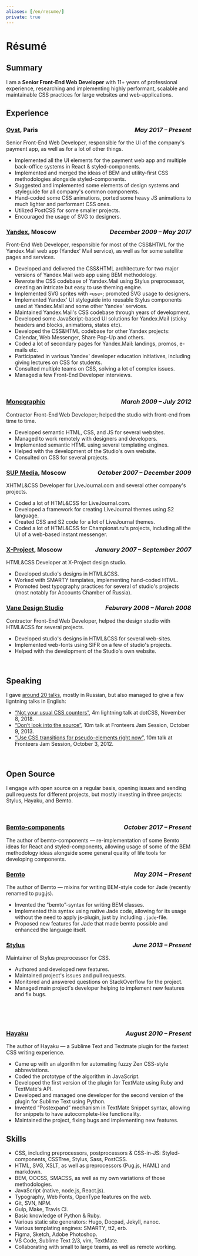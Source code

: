 ```yaml
---
aliases: [/en/resume/]
private: true
---
```


# Résumé

<style>
h1 {
  margin-bottom: 1rem !important;
}
h3 {
  display: flex;
  align-items: baseline;
}
h3 > em {
  margin-left: auto;
}
dl,dt,dd {margin:0;padding: 0;}
</style>

## Summary

I am a **Senior Front-End Web Developer** with 11+ years of professional experience, researching and implementing highly performant, scalable and maintainable CSS practices for large websites and web-applications.

## Experience

### [Oyst](https://www.oyst.com), Paris    _May 2017 – Present_

Senior Front-End Web Developer, responsible for the UI of the company's payment app, as well as for a lot of other things.

- Implemented all the UI elements for the payment web app and multiple back-office systems in React & styled-components.
- Implemented and merged the ideas of BEM and utility-first CSS methodologies alongside styled-components.
- Suggested and implemented some elements of design systems and styleguide for all company's common components.
- Hand-coded some CSS animations, ported some heavy JS animations to much lighter and performant CSS ones.
- Utilized PostCSS for some smaller projects.
- Encouraged the usage of SVG to designers.


### [Yandex](https://yandex.com/company/), Moscow    _December 2009 – May 2017_

Front-End Web Developer, responsible for most of the CSS&HTML for the Yandex.Mail web app (Yandex' Mail service), as well as for some satellite pages and services.

- Developed and delivered the CSS&HTML architecture for two major versions of Yandex.Mail web app using BEM methodology.
- Rewrote the CSS codebase of Yandex.Mail using Stylus preprocessor, creating an intricate but easy to use theming engine.
- Implemented SVG sprites with `<use>`; promoted SVG usage to designers.
- Implemented Yandex' UI styleguide into reusable Stylus components used at Yandex.Mail and some other Yandex' services.
- Maintained Yandex.Mail's CSS codebase through years of development.
- Developed some JavaScript-based UI solutions for Yandex.Mail (sticky headers and blocks, animations, states etc).
- Developed the CSS&HTML codebase for other Yandex projects: Calendar, Web Messenger, Share Pop-Up and others.
- Coded a lot of secondary pages for Yandex.Mail: landings, promos, e-mails etc.
- Participated in various Yandex' developer education initiatives, including giving lectures on CSS for students.
- Consulted multiple teams on CSS, solving a lot of complex issues.
- Managed a few Front-End Developer interviews.

<br class="only-print" />

### [Monographic](https://monographic.ru)    _March 2009 – July 2012_

Contractor Front-End Web Developer; helped the studio with front-end from time to time.

- Developed semantic HTML, CSS, and JS for several websites.
- Managed to work remotely with designers and developers.
- Implemented semantic HTML using several templating engines.
- Helped with the development of the Studio's own website.
- Consulted on CSS for several projects.

### [SUP Media](https://en.wikipedia.org/wiki/SUP_Media), Moscow    _October 2007 – December 2009_

XHTML&CSS Developer for LiveJournal.com and several other company's projects.

- Coded a lot of HTML&CSS for LiveJournal.com.
- Developed a framework for creating LiveJournal themes using S2 language.
- Created CSS and S2 code for a lot of LiveJournal themes.
- Coded a lot of HTML&CSS for Championat.ru's projects, including all the UI of a web-based instant messenger.


### [X-Project](https://www.xproject.ru), Moscow    _January 2007 – September 2007_

HTML&CSS Developer at X-Project design studio.

- Developed studio's designs in HTML&CSS.
- Worked with SMARTY templates, implementing hand-coded HTML.
- Promoted best typography practices for several of studio's projects (most notably for Accounts Chamber of Russia).


### [Vane Design Studio](https://vane.ru)    _Feburary 2006 – March 2008_

Contractor Front-End Web Developer, helped the design studio with HTML&CSS for several projects.

- Developed studio's designs in HTML&CSS for several web-sites.
- Implemented web-fonts using SIFR on a few of studio's projects.
- Helped with the development of the Studio's own website.

<br class="only-print" />

## Speaking

I gave [around 20 talks](https://kizu.dev/ru/talks/), mostly in Russian, but also managed to give a few ligntning talks in English:

- [“Not your usual CSS counters”](https://confpad.io/2018-11-08-dotcss-2018/8-not-your-usual-css-counters), 4m lightning talk at dotCSS, November 8, 2018.
- [“Don’t look into the source”](https://vimeo.com/77929464), 10m talk at Fronteers Jam Session, October 9, 2013.
- [“Use CSS transitions for pseudo-elements right now”](https://fronteers.nl/congres/2012/jam-session/use-css-transitions-for-pseudo-elements-right-now-roman-komarov), 10m talk at Fronteers Jam Session, October 3, 2012.

<br class="only-print" />

## Open Source

I engage with open source on a regular basis, opening issues and sending pull requests for different projects, but mostly investing in three projects: Stylus, Hayaku, and Bemto.

<br class="only-print" />


### [Bemto-components](https://github.com/kizu/bemto-components)    _October 2017 – Present_

The author of bemto-components — re-implementation of some Bemto ideas for React and styled-components, allowing usage of some of the BEM methodology ideas alongside some general quality of life tools for developing components.

### [Bemto](https://github.com/kizu/bemto)    _May 2014 – Present_

The author of Bemto — mixins for writing BEM-style code for Jade (recently renamed to pug.js).

- Invented the “bemto”-syntax for writing BEM classes.
- Implemented this syntax using native Jade code, allowing for its usage without the need to apply js-plugin, just by including `.jade`-file.
- Proposed new features for Jade that made bemto possible and enhanced the language itself.


### [Stylus](https://github.com/stylus/stylus/)    _June 2013 – Present_

Maintainer of Stylus preprocessor for CSS.

- Authored and developed new features.
- Maintained project's issues and pull requests.
- Monitored and answered questions on StackOverflow for the project.
- Managed main project's developer helping to implement new features and fix bugs.

<br class="only-print" />
<br class="only-print" />
<br class="only-print" />

### [Hayaku](https://github.com/hayaku/hayaku)    _August 2010 – Present_

The author of Hayaku — a Sublime Text and Textmate plugin for the fastest CSS writing experience.

- Came up with an algorithm for automating fuzzy Zen CSS-style abbreviations.
- Coded the prototype of the algorithm in JavaScript.
- Developed the first version of the plugin for TextMate using Ruby and TextMate's API.
- Developed and managed one developer for the second version of the plugin for Sublime Text using Python.
- Invented “Postexpand” mechanism in TextMate Snippet syntax, allowing for snippets to have autocomplete-like functionality.
- Maintained the project, fixing bugs and implementing new features.


## Skills

- CSS, including preprocessors, postprocessors & CSS-in-JS: Styled-components, CSSTree, Stylus, Sass, PostCSS.
- HTML, SVG, XSLT, as well as preprocessors (Pug.js, HAML) and markdown.
- BEM, OOCSS, SMACSS, as well as my own variations of those methodologies.
- JavaScript (native, node.js, React.js).
- Typography, Web Fonts, OpenType features on the web.
- Git, SVN, NPM.
- Gulp, Make, Travis CI.
- Basic knowledge of Python & Ruby.
- Various static site generators: Hugo, Docpad, Jekyll, nanoc.
- Various templating engines: SMARTY, tt2, erb.
- Figma, Sketch, Adobe Photoshop.
- VS Code, Sublime Text 2/3, vim, TextMate.
- Collaborating with small to large teams, as well as remote working.

